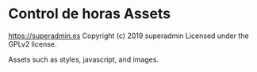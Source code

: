 # Control de horas Assets #
https://superadmin.es
Copyright (c) 2019 superadmin
Licensed under the GPLv2 license.

Assets such as styles, javascript, and images.
